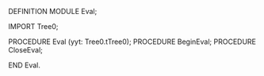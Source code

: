 DEFINITION MODULE Eval;

IMPORT Tree0;

PROCEDURE Eval (yyt: Tree0.tTree0);
PROCEDURE BeginEval;
PROCEDURE CloseEval;

END Eval.
